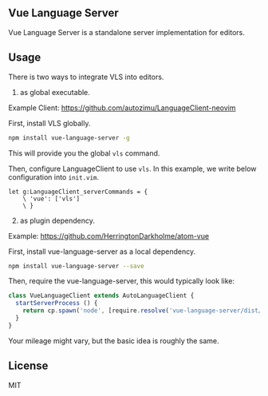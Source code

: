 ## Vue Language Server

Vue Language Server is a standalone server implementation for editors.


## Usage

There is two ways to integrate VLS into editors.

1) as global executable.

Example Client: https://github.com/autozimu/LanguageClient-neovim

First, install VLS globally.

```bash
npm install vue-language-server -g
```

This will provide you the global `vls` command.

Then, configure LanguageClient to use `vls`. In this example, we write below configuration into `init.vim`.


```vim
let g:LanguageClient_serverCommands = {
    \ 'vue': ['vls']
    \ }
```


2) as plugin dependency.

Example: https://github.com/HerringtonDarkholme/atom-vue

First, install vue-language-server as a local dependency.

```bash
npm install vue-language-server --save
```

Then, require the vue-language-server, this would typically look like:

```ts
class VueLanguageClient extends AutoLanguageClient {
  startServerProcess () {
    return cp.spawn('node', [require.resolve('vue-language-server/dist/htmlServerMain')])
  }
}
```

Your mileage might vary, but the basic idea is roughly the same.

## License

MIT
